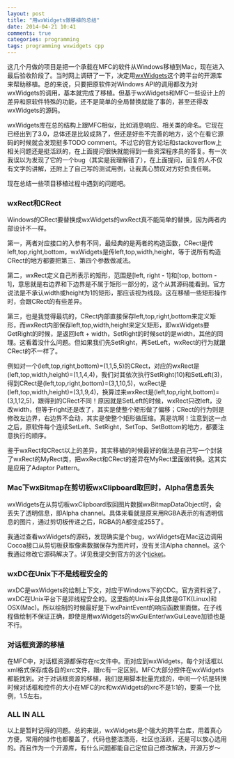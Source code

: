 ```yaml
--- 
layout: post
title: "用wxWidgets做移植的总结"
date: 2014-04-21 10:41
comments: true
categories: programming
tags: programming wxwidgets cpp
---
```


[wxWidgets]: http://www.wxwidgets.org "wxWidgets"

这几个月做的项目是把一个承载在MFC的软件从Windows移植到Mac，现在进入最后验收阶段了。当时网上调研了一下，决定用[wxWidgets]这个跨平台的开源库来帮助移植。总的来说，只要把原软件对Windows API的调用都改为对wxWidgets的调用，基本就完成了移植。但基于wxWidgets和MFC一些设计上的差异和原软件特殊的功能，还不是简单的全局替换就能了事的，甚至还得改wxWidgets的源码。

wxWidgets库在总的结构上跟MFC相似，比如消息响应、相关类的命名。它现在已经出到了3.0，总体还是比较成熟了，但还是好些不完善的地方，这个在看它源码的时候就会发现挺多TODO comment。不过它的官方论坛和stackoverflow上相关问题还是挺活跃的，在上面提问很快就能得到一些资深程序员的答复。有一次我误以为发现了它的一个bug（其实是我理解错了），在上面提问，回复的人不仅有文字的讲解，还附上了自己写的测试用例，让我真心赞叹对方好负责任啊。

现在总结一些项目移植过程中遇到的问题吧。

<!-- more -->

### wxRect和CRect

Windows的CRect要替换成wxWidgets的wxRect真不能简单的替换，因为两者内部设计不一样。

第一，两者对应接口的入参有不同，最经典的是两者的构造函数，CRect是传left,top,right,bottom，wxWidgets是传left,top,width,height，等于说所有构造CRect的地方都要把第三、第四个参数做减法。

第二，wxRect定义自己所表示的矩形，范围是[left, right - 1]和[top, bottom - 1]，意思就是右边界和下边界是不属于矩形一部分的，这个从其源码能看到。官方说法是不承认width或height为1的矩形，那应该视为线段。这在移植一些矩形操作时，会跟CRect的有些差异。

第三，也是我觉得最坑的，CRect内部直接保存left,top,right,bottom来定义矩形，而wxRect内部保存left,top,width,height来定义矩形，即wxWidgets要GetRight的时候，是返回left + width，SetRight的时候set的是width，其他的同理。这看着没什么问题。但如果我们先SetRight，再SetLeft，wxRect的行为就跟CRect的不一样了。

例如对一个(left,top,right,bottom)=(1,1,5,5)的CRect，对应的wxRect是(left,top,width,height)=(1,1,4,4)，我们对其依次执行SetRight(10)和SetLeft(3)，得到CRect是(left,top,right,bottom)=(3,1,10,5)，wxRect是(left,top,width,height)=(3,1,9,4)，换算过来wxRect是(left,top,right,bottom)=(3,1,12,5)，跟得到的CRect不同！原因就是SetLeft的时候，wxRect只改left，没改width，但等于right还是改了，其实是使整个矩形做了偏移；CRect的行为则是修改左边界，右边界不会动，其实是使整个矩形做压缩。真是坑啊！注意到这一点之后，原软件每个连续SetLeft、SetRight，SetTop、SetBottom的地方，都要注意执行的顺序。

鉴于wxRect和CRect以上的差异，其实移植的时候最好的做法是自己写一个封装了wxRect的MyRect类，把wxRect和CRect的差异在MyRect里面做转换。这其实是应用了Adaptor Pattern。

### Mac下wxBitmap在剪切板wxClipboard取回时，Alpha信息丢失

wxWidgets在从剪切板wxClipboard取回图片数据wxBitmapDataObject时，会丢失了透明信息，即Alpha channel。具体来看就是原来用RGBA表示的有透明信息的图片，通过剪切板传递之后，RGBA的A都变成255了。

我通过查看wxWidgets的源码，发现确实是个bug，wxWidgets在Mac这边调用Cocoa接口从剪切板获取像素数据保存为图片时，没有关注Alpha channel。这个我通过修改它源码解决了。详见我提交到官方的这个[ticket](http://trac.wxwidgets.org/ticket/16198)。

### wxDC在Unix下不是线程安全的

wxDC是wxWidgets的绘制上下文，对应于Windows下的CDC。官方资料说了，wxDC在Unix平台下是非线程安全的。这里指的Unix平台具体是GTK(Linux)和OSX(Mac)。所以绘制的时候最好是下wxPaintEvent的响应函数里面做。在子线程做绘制不保证正确，即使是用wxWidgets的wxGuiEnter/wxGuiLeave加锁也是不行。

### 对话框资源的移植

在MFC中，对话框资源都保存在rc文件中。而对应到wxWidgets，每个对话框以xml格式保存成各自的xrc文件，跟rc有一定区别。MFC大部分控件在wxWidgets都能找到。对于对话框资源的移植，我们是用脚本批量完成的，中间一个坑是转换时候对话框和控件的大小在MFC的rc和wxWidgets的xrc不是1:1的，要乘一个比例，1.5左右。

### ALL IN ALL

以上是暂时记得的问题。总的来说，wxWidgets是个强大的跨平台库，用着真心方便，常用的操作也都覆盖了，代码也整洁漂亮，社区也活跃，还是可以放心选用的。而且作为一个开源库，有什么问题都能自己定位自己修改解决，开源万岁～
